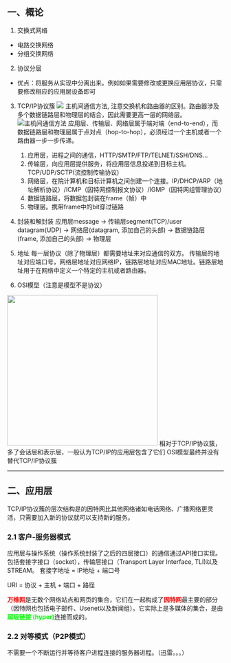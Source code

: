 ## 一、概论
1. 交换式网络
  - 电路交换网络
  - 分组交换网络

2. 协议分层
  - 优点：将服务从实现中分离出来。例如如果需要修改或更换应用层协议，只需要修改相应的应用层设备即可

3. TCP/IP协议簇
   ![](./image/1-TCPIP_protocal.png)
   主机间通信方法, 注意交换机和路由器的区别。路由器涉及多个数据链路层和物理层的结合，因此需要更高一层的网络层。![主机间通信方法](./image/1-互联网通信.png)
   应用层、传输层、网络层属于端对端（end-to-end），而数据链路层和物理层属于点对点（hop-to-hop），必须经过一个主机或者一个路由器一步一步传递。
   1. 应用层，进程之间的通信，HTTP/SMTP/FTP/TELNET/SSH/DNS...
   2. 传输层，向应用层提供服务，将应用层信息投递到目标主机。TCP/UDP/SCTP(流控制传输协议)
   3. 网络层，在院计算机和目标计算机之间创建一个连接。IP/DHCP/ARP（地址解析协议）/ICMP（因特网控制报文协议）/IGMP（因特网组管理协议）
   4. 数据链路层，将数据包封装在frame（帧）中
   5. 物理层。携带frame中的bit穿过链路

4. 封装和解封装
  应用层message -> 传输层segment(TCP)/user datagram(UDP) -> 网络层(datagram, 添加自己的头部) -> 数据链路层(frame, 添加自己的头部) -> 物理层
   
5. 地址
  每一层协议（除了物理层）都需要地址来对应通信的双方。
  传输层的地址对应端口号，网络层地址对应网络IP，链路层地址对应MAC地址。链路层地址用于在网络中定义一个特定的主机或者路由器。

6. OSI模型（注意是模型不是协议）
  <img src="image/1-OSI_model.png" width="350px">
  相对于TCP/IP协议簇，多了会话层和表示层，一般认为TCP/IP的应用层包含了它们
  OSI模型最终并没有替代TCP/IP协议簇
  
----------
## 二、应用层
  TCP/IP协议簇的层次结构是的因特网比其他网络诸如电话网络、广播网络更灵活，只需要加入新的协议就可以支持新的服务。

### 2.1 客户-服务器模式
   应用层与操作系统（操作系统封装了之后的四层接口）的通信通过API接口实现。包括套接字接口（socket），传输层接口（Transport Layer Interface, TLI)以及STREAM。
   套接字地址 = IP地址 + 端口号
   
   URI = 协议 + 主机 + 端口 + 路径
   
   <strong style="color: #f00">万维网</strong>是无数个网络站点和网页的集合，它们在一起构成了<strong style="color:#f00">因特网</strong>最主要的部分（因特网也包括电子邮件、Usenet以及新闻组）。它实际上是多媒体的集合，是由<strong style="color:#0f0">超级链接 (hyper)</strong>连接而成的。
   
### 2.2 对等模式（P2P模式）
   不需要一个不断运行并等待客户进程连接的服务器进程。（迅雷。。。）

  
